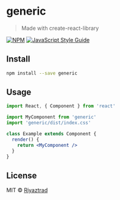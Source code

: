 # generic

> Made with create-react-library

[![NPM](https://img.shields.io/npm/v/generic.svg)](https://www.npmjs.com/package/generic) [![JavaScript Style Guide](https://img.shields.io/badge/code_style-standard-brightgreen.svg)](https://standardjs.com)

## Install

```bash
npm install --save generic
```

## Usage

```jsx
import React, { Component } from 'react'

import MyComponent from 'generic'
import 'generic/dist/index.css'

class Example extends Component {
  render() {
    return <MyComponent />
  }
}
```

## License

MIT © [Riyaztrad](https://github.com/Riyaztrad)
